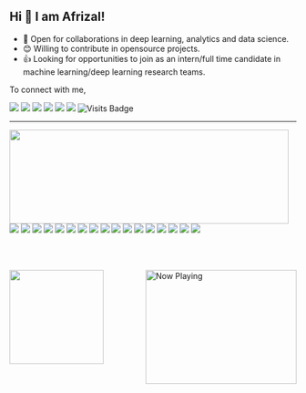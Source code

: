 ## Hi 👋 I am Afrizal!

- 🤝 Open for collaborations in deep learning, analytics and data science.
- 😊 Willing to contribute in opensource projects.
- 👍 Looking for opportunities to join as an intern/full time candidate in machine learning/deep learning research teams.

To connect with me,

<p align = "center">

[<img src="https://img.shields.io/badge/twitter-%231DA1F2.svg?&style=for-the-badge&logo=twitter&logoColor=white" />](https://twitter.com/afrizaloky) 
[<img src="https://img.shields.io/badge/medium-%2312100E.svg?&style=for-the-badge&logo=medium&logoColor=white" />](https://medium.com/@afrizaloky)
[<img src = "https://img.shields.io/badge/facebook-%231877F2.svg?&style=for-the-badge&logo=facebook&logoColor=white">](https://www.facebook.com/afrizaloky)
[<img src ="https://img.shields.io/badge/portfolio-web-%23.svg?&style=for-the-badge&logo=&logoColor=white%22">](https://afrizaloky.github.io/)
[<img src="https://img.shields.io/badge/linkedin-%230077B5.svg?&style=for-the-badge&logo=linkedin&logoColor=white" />](https://www.linkedin.com/in/afrizaloky/)
[<img src = "https://img.shields.io/badge/instagram-%23E4405F.svg?&style=for-the-badge&logo=instagram&logoColor=white">](https://www.instagram.com/afrizaloky/)
![Visits Badge](https://badges.pufler.dev/visits/afrizaloky/afrizaloky?style=for-the-badge ) 

</p>

---

<p>
  <img align="left" width="490" height="165" src="https://github-readme-stats.vercel.app/api?username=afrizaloky&show_icons=true&hide_border=false&line_height=20&title_color=f69673&icon_color=1b93c9&show_owner=true"/>
  <p>
    <img src="https://img.shields.io/badge/-Visual%20Studio%20Code-23A9F2?style=flat-square&logo=Visual%20Studio%20Code&logoColor=white"/>
    <img src="https://img.shields.io/badge/-Github-181717?style=flat-square&logo=GitHub&logoColor=white"/>
    <img src="https://img.shields.io/badge/-Git-F44D27?style=flat-square&logo=Git&logoColor=white"/>
    <img src="https://img.shields.io/badge/-NPM-CB3837?style=flat-square&logo=NPM&logoColor=white"/>
    <img src="https://img.shields.io/badge/-Apache-D22128?style=flat-square&logo=Apache&logoColor=white"/>
    <img src="https://img.shields.io/badge/-Trello-0079BF?style=flat-square&logo=Trello&logoColor=white"/>
    <img src="https://img.shields.io/badge/-Slack-E01563?style=flat-square&logo=Slack&logoColor=white"/>
    <img src="https://img.shields.io/badge/-MySQL-F29111?style=flat-square&logo=MySQL&logoColor=white"/>
    <img src="https://img.shields.io/badge/-Laravel-F55247?style=flat-square&logo=Laravel&logoColor=white"/>
    <img src="https://img.shields.io/badge/-Debian-A80030?style=flat-square&logo=Debian&logoColor=white"/>
    <img src="https://img.shields.io/badge/-Google%20Cloud-4285F4?style=flat-square&logo=Google%20Cloud&logoColor=white"/>
    <img src="https://img.shields.io/badge/-python-%2314354C?&style=for-the-badge&logo=python&logoColor=white"/> 
    <img src="https://img.shields.io/badge/-c++-%2300599C?&style=for-the-badge&logo=c%2B%2B&ogoColor=white"/> 
    <img src="https://img.shields.io/badge/-flask-%23000?&style=for-the-badge&logo=flask&logoColor=white"/> 
    <img src="https://img.shields.io/badge/-git-%23F05033?&style=for-the-badge&logo=git&logoColor=white"/> 
    <img src="https://img.shields.io/badge/-AWS-%23FF9900?&style=for-the-badge&logo=amazon-aws&logoColor=white"/> 
    <img src="https://img.shields.io/badge/-heroku-%23430098?&style=for-the-badge&logo=heroku&logoColor=white"/> 
  </p>
</p>

<br>
<br>


<p>
  <img align="left" height="165" src="https://github-readme-stats.vercel.app/api/top-langs/?username=afrizaloky&hide=css,html&show_icons=true&title_color=f69673&icon_color=1b93c9&show_owner=true"/>

  <p>
  <a href="https://ghiscure.vercel.app/api/now-playing">
    <img src="https://ghiscure.vercel.app/api/now-playing" align="right" width="265" height="200" alt="Now Playing">
</a>
  </p>
</p>

